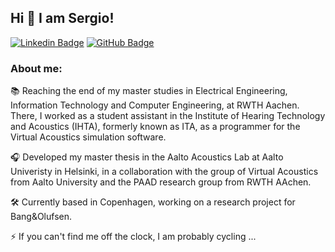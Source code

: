 ## Hi 👋 I am Sergio!

[![Linkedin Badge](https://img.shields.io/badge/LinkedIn-000?logo=linkedin&logoColor=0A66C2)](https://www.linkedin.com/in/sergiodlash/)
[![GitHub Badge](https://img.shields.io/badge/GitHub-000?logo=github&logoColor=0A66C2)](https://github.com/sergiodlash)

### About me:
📚 Reaching the end of my master studies in Electrical Engineering, Information Technology and Computer Engineering, at RWTH Aachen. There, I worked as a student assistant in the Institute of Hearing Technology and Acoustics (IHTA), formerly known as ITA, as a programmer for the Virtual Acoustics simulation software. 

🎧 Developed my master thesis in the Aalto Acoustics Lab at Aalto Univeristy in Helsinki, in a collaboration with the group of Virtual Acoustics from Aalto University and the PAAD research group from RWTH AAchen.

🛠️ Currently based in Copenhagen, working on a research project for Bang&Olufsen.

⚡ If you can't find me off the clock, I am probably cycling ...
